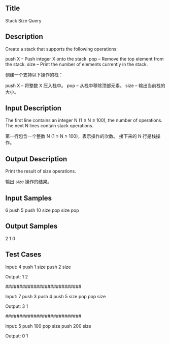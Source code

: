 ## Title
Stack Size Query

## Description
Create a stack that supports the following operations:

push X – Push integer X onto the stack.
pop – Remove the top element from the stack.
size – Print the number of elements currently in the stack.


创建一个支持以下操作的栈：

push X – 将整数 X 压入栈中。
pop – 从栈中移除顶部元素。
size – 输出当前栈的大小。

## Input Description
The first line contains an integer N (1 ≤ N ≤ 100), the number of operations.
The next N lines contain stack operations.


第一行包含一个整数 N (1 ≤ N ≤ 100)，表示操作的次数。
接下来的 N 行是栈操作。


## Output Description
Print the result of size operations.


输出 size 操作的结果。

## Input Samples
6
push 5
push 10
size
pop
size
pop


## Output Samples
2
1
0

## Test Cases

Input:
4
push 1
size
push 2
size

Output:
1
2

###########################

Input:
7
push 3
push 4
push 5
size
pop
pop
size

Output:
3
1

###########################

Input:
5
push 100
pop
size
push 200
size

Output:
0
1

